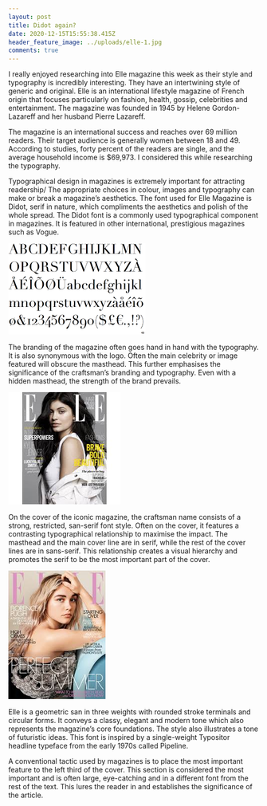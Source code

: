 ```yaml
---
layout: post
title: Didot again?
date: 2020-12-15T15:55:38.415Z
header_feature_image: ../uploads/elle-1.jpg
comments: true
---
```

I really enjoyed researching into Elle magazine this week as their style and typography is incredibly interesting. They have an intertwining style of generic and original. Elle is an international lifestyle magazine of French origin that focuses particularly on fashion, health, gossip, celebrities and entertainment. The magazine was founded in 1945 by Helene Gordon-Lazareff and her husband Pierre Lazareff. 

The magazine is an international success and reaches over 69 million readers. Their target audience is generally women between 18 and 49. According to studies, forty percent of the readers are single, and the average household income is $69,973. I considered this while researching the typography. 

Typographical design in magazines is extremely important for attracting readership/ The appropriate choices in colour, images and typography can make or break a magazine’s aesthetics. The font used for Elle Magazine is Didot, serif in nature, which compliments the aesthetics and polish of the whole spread. The Didot font is a commonly used typographical component in magazines. It is featured in other international, prestigious magazines such as Vogue. 

![Image from Identifont](../uploads/didot-elle-.png)

The branding of the magazine often goes hand in hand with the typography. It is also synonymous with the logo. Often the main celebrity or image featured will obscure the masthead. This further emphasises the significance of the craftsman’s branding and typography. Even with a hidden masthead, the strength of the brand prevails. 

![Image from Elle](../uploads/elle-2.jpg)

On the cover of the iconic magazine, the craftsman name consists of a strong, restricted, san-serif font style. Often on the cover, it features a contrasting typographical relationship to maximise the impact. The masthead and the main cover line are in serif, while the rest of the cover lines are in sans-serif. This relationship creates a visual hierarchy and promotes the serif to be the most important part of the cover. 

![Image from Mags Direct](../uploads/elle-3.jpg)

Elle is a geometric san in three weights with rounded stroke terminals and circular forms. It conveys a classy, elegant and modern tone which also represents the magazine’s core foundations. The style also illustrates a tone of futuristic ideas. This font is inspired by a single-weight Typositor headline typeface from the early 1970s called Pipeline. 

A conventional tactic used by magazines is to place the most important feature to the left third of the cover. This section is considered the most important and is often large, eye-catching and in a different font from the rest of the text. This lures the reader in and establishes the significance of the article.